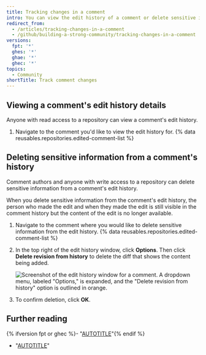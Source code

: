 ```yaml
---
title: Tracking changes in a comment
intro: You can view the edit history of a comment or delete sensitive information from the edit history of a comment.
redirect_from:
  - /articles/tracking-changes-in-a-comment
  - /github/building-a-strong-community/tracking-changes-in-a-comment
versions:
  fpt: '*'
  ghes: '*'
  ghae: '*'
  ghec: '*'
topics:
  - Community
shortTitle: Track comment changes
---
```


## Viewing a comment's edit history details

Anyone with read access to a repository can view a comment's edit history.

1. Navigate to the comment you'd like to view the edit history for.
{% data reusables.repositories.edited-comment-list %}

## Deleting sensitive information from a comment's history

Comment authors and anyone with write access to a repository can delete sensitive information from a comment's edit history.

When you delete sensitive information from the comment's edit history, the person who made the edit and when they made the edit is still visible in the comment history but the content of the edit is no longer available.

1. Navigate to the comment where you would like to delete sensitive information from the edit history.
{% data reusables.repositories.edited-comment-list %}
1. In the top right of the edit history window, click **Options**. Then click **Delete revision from history** to delete the diff that shows the content being added.

   ![Screenshot of the edit history window for a comment. A dropdown menu, labeled "Options," is expanded, and the "Delete revision from history" option is outlined in orange.](/assets/images/help/repository/delete-comment-edit-details.png)
1. To confirm deletion, click **OK**.

## Further reading

{% ifversion fpt or ghec %}- "[AUTOTITLE](/communities/maintaining-your-safety-on-github/reporting-abuse-or-spam)"{% endif %}
- "[AUTOTITLE](/communities/moderating-comments-and-conversations/managing-disruptive-comments)"
